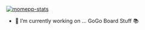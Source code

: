 [![momepp-stats](https://github-readme-stats.vercel.app/api?username=momepp&show_icons=true&count_private=true&theme=dark)](https://github.com/momepp)

- 🔭 I’m currently working on ... GoGo Board Stuff 📚


<!--
**MomePP/momepp** is a ✨ _special_ ✨ repository because its `README.md` (this file) appears on your GitHub profile.

Here are some ideas to get you started:

- 🔭 I’m currently working on ...
- 🌱 I’m currently learning ...
- 👯 I’m looking to collaborate on ...
- 🤔 I’m looking for help with ...
- 💬 Ask me about ...
- 📫 How to reach me: ...
- 😄 Pronouns: ...
- ⚡ Fun fact: ...
-->
